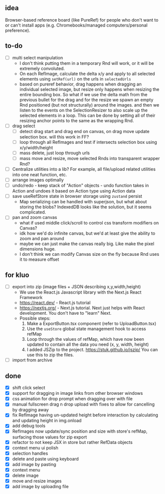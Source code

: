 ## idea

Browser-based reference board (like PureRef) for people who don't want to or can't install apps (e.g. Chromebooks/managed computers/personal preference).

## to-do

- [ ] multi select manipulation
    - I don't think putting them in a temporary Rnd will work, or it will be extremely convoluted.
    - On each RefImage, calculate the delta x/y and apply to all selected elements using `setRef(url)` on the urls in `selectedUrls`
    - based on pureref behavior, drag happens when dragging an individual selected image, but resize only happens when resizing the entire bounding box. So what if we use the delta math from the previous bullet for the drag and for the resize we spawn an empty Rnd positioned (but not structurally) around the images. and then we listen to the events on the SelectionResizer to also scale up the selected elements in a loop. This can be done by setting all of their resizing anchor points to the same as the wrapping Rnd.
- [ ] drag select
    - [ ] detect drag start and drag end on canvas, on drag move update selection box. will this work in FF?
    - [ ] loop through all RefImages and test if intersects selection box using x/y/width/height 
    - [ ] mass delete, just loop through urls
    - [ ] mass move and resize, move selected Rnds into transparent wrapper Rnd?
- [ ] Centralize utilities into a lib? For example, all file/upload related utilities into one neat function, etc.
- [ ] arrange images optimally
- [ ] undo/redo - keep stack of "Action" objects - undo function takes in Action and undoes it based on Action type using Action data
- [ ] save useRefStore state in browser storage using `zustand` persist
    - Map serializing can be handled with superjson, but what about storing the blobs? IndexedDB looks like the solution, but it seems complicated.
- [ ] pan and zoom canvas
    - what if used middle click/scroll to control css transform modifiers on Canvas?
    - idk how we'd do infinite canvas, but we'd at least give the ability to zoom and pan around
    - maybe we can just make the canvas really big. Like make the pixel dimensions huge. 
    - I don't think we can modify Canvas size on the fly because Rnd uses it to measure offset

## for kluo

- [ ] export into zip (image files + JSON describing x,y,width,height)
    - We use the React.js Javascript library with the Next.js React Framework
    - https://react.dev/ - React.js tutorial
    - https://nextjs.org/ - Next.js tutorial. Next just helps with React development. You don't have to "learn" Next.
    - Possible steps:
        1. Make a ExportButton.tsx component (refer to UploadButton.tsx)
        2. Use the `useStore` global state management hook to access refMap
        3. Loop through the values of refMap, which have now been updated to contain all the data you need (x, y, width, height)
        4. I added JSZip to the project. https://stuk.github.io/jszip/ You can use this to zip the files.
- [ ] import from archive

## done

- [x] shift click select
- [x] support for dragging in image links from other browser windows
- [x] css animation for drop prompt when dragging over with file
- [x] manual fullscreen drag n drop upload with fixes to allow for cancelling by dragging away
- [x] fix RefImage having un-updated height before interaction by calculating and updating height in img.onload
- [x] add debug tools
- [x] RefImages now update/sync position and size with store's refMap, surfacing those values for zip export
- [x] refactor to not keep JSX in store but rather RefData objects
- [x] context menu ui polish
- [x] selection handles
- [x] delete and paste using keyboard
- [x] add image by pasting
- [x] context menu
- [x] delete image
- [x] move and resize images
- [x] add image by uploading file
